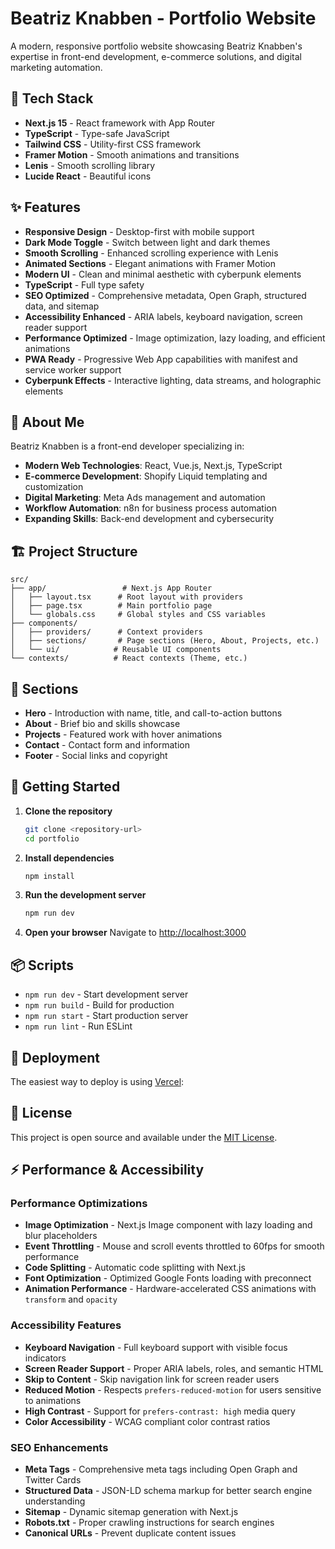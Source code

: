 # Beatriz Knabben - Portfolio Website

A modern, responsive portfolio website showcasing Beatriz Knabben's expertise in front-end development, e-commerce solutions, and digital marketing automation.

## 🚀 Tech Stack

- **Next.js 15** - React framework with App Router
- **TypeScript** - Type-safe JavaScript
- **Tailwind CSS** - Utility-first CSS framework
- **Framer Motion** - Smooth animations and transitions
- **Lenis** - Smooth scrolling library
- **Lucide React** - Beautiful icons

## ✨ Features

- **Responsive Design** - Desktop-first with mobile support
- **Dark Mode Toggle** - Switch between light and dark themes
- **Smooth Scrolling** - Enhanced scrolling experience with Lenis
- **Animated Sections** - Elegant animations with Framer Motion
- **Modern UI** - Clean and minimal aesthetic with cyberpunk elements
- **TypeScript** - Full type safety
- **SEO Optimized** - Comprehensive metadata, Open Graph, structured data, and sitemap
- **Accessibility Enhanced** - ARIA labels, keyboard navigation, screen reader support
- **Performance Optimized** - Image optimization, lazy loading, and efficient animations
- **PWA Ready** - Progressive Web App capabilities with manifest and service worker support
- **Cyberpunk Effects** - Interactive lighting, data streams, and holographic elements

## 💼 About Me

Beatriz Knabben is a front-end developer specializing in:
- **Modern Web Technologies**: React, Vue.js, Next.js, TypeScript
- **E-commerce Development**: Shopify Liquid templating and customization
- **Digital Marketing**: Meta Ads management and automation
- **Workflow Automation**: n8n for business process automation
- **Expanding Skills**: Back-end development and cybersecurity

## 🏗️ Project Structure

```
src/
├── app/                 # Next.js App Router
│   ├── layout.tsx      # Root layout with providers
│   ├── page.tsx        # Main portfolio page
│   └── globals.css     # Global styles and CSS variables
├── components/
│   ├── providers/      # Context providers
│   ├── sections/       # Page sections (Hero, About, Projects, etc.)
│   └── ui/            # Reusable UI components
└── contexts/          # React contexts (Theme, etc.)
```

## 🎨 Sections

- **Hero** - Introduction with name, title, and call-to-action buttons
- **About** - Brief bio and skills showcase
- **Projects** - Featured work with hover animations
- **Contact** - Contact form and information
- **Footer** - Social links and copyright

## 🚀 Getting Started

1. **Clone the repository**
   ```bash
   git clone <repository-url>
   cd portfolio
   ```

2. **Install dependencies**
   ```bash
   npm install
   ```

3. **Run the development server**
   ```bash
   npm run dev
   ```

4. **Open your browser**
   Navigate to [http://localhost:3000](http://localhost:3000)

## 📦 Scripts

- `npm run dev` - Start development server
- `npm run build` - Build for production
- `npm run start` - Start production server
- `npm run lint` - Run ESLint

## 🚀 Deployment

The easiest way to deploy is using [Vercel](https://vercel.com):

## 📄 License

This project is open source and available under the [MIT License](LICENSE).

## ⚡ Performance & Accessibility

### Performance Optimizations
- **Image Optimization** - Next.js Image component with lazy loading and blur placeholders
- **Event Throttling** - Mouse and scroll events throttled to 60fps for smooth performance
- **Code Splitting** - Automatic code splitting with Next.js
- **Font Optimization** - Optimized Google Fonts loading with preconnect
- **Animation Performance** - Hardware-accelerated CSS animations with `transform` and `opacity`

### Accessibility Features
- **Keyboard Navigation** - Full keyboard support with visible focus indicators
- **Screen Reader Support** - Proper ARIA labels, roles, and semantic HTML
- **Skip to Content** - Skip navigation link for screen reader users
- **Reduced Motion** - Respects `prefers-reduced-motion` for users sensitive to animations
- **High Contrast** - Support for `prefers-contrast: high` media query
- **Color Accessibility** - WCAG compliant color contrast ratios

### SEO Enhancements
- **Meta Tags** - Comprehensive meta tags including Open Graph and Twitter Cards
- **Structured Data** - JSON-LD schema markup for better search engine understanding
- **Sitemap** - Dynamic sitemap generation with Next.js
- **Robots.txt** - Proper crawling instructions for search engines
- **Canonical URLs** - Prevent duplicate content issues
